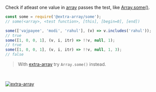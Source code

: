 Check if atleast one value in [array] passes the test, like [Array.some()].

```javascript
const some = require('@extra-array/some');
// some(<array>, <test function>, [this], [begin=0], [end])

some(['vajpayee', 'modi', 'rahul'], (v) => v.includes('rahul'));
// true
some([1, 0, 0, 1], (v, i, itr) => !!v, null, 1);
// true
some([1, 0, 0, 1], (v, i, itr) => !!v, null, 1, 3);
// false
```
> With [extra-array] try `Array.some()` instead.
<br>


[![extra-array](https://i.imgur.com/nwyrmkW.jpg)](https://www.npmjs.com/package/extra-array)

[extra-array]: https://www.npmjs.com/package/extra-array
[array]: https://developer.mozilla.org/en-US/docs/Web/JavaScript/Guide/Indexed_collections
[Array.some()]: https://developer.mozilla.org/en-US/docs/Web/JavaScript/Reference/Global_Objects/Array/some
